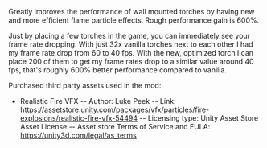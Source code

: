 Greatly improves the performance of wall mounted torches by having new and more efficient flame particle effects. Rough performance gain is 600%.

Just by placing a few torches in the game, you can immediately see your frame rate dropping. With just 32x vanilla torches next to each other I had my frame rate drop from 60 to 40 fps. With the new, optimized torch I can place 200 of them to get my frame rates drop to a similar value around 40 fps, that's roughly 600% better performance compared to vanilla.

Purchased third party assets used in the mod:
- Realistic Fire VFX
-- Author: Luke Peek
-- Link: https://assetstore.unity.com/packages/vfx/particles/fire-explosions/realistic-fire-vfx-54494
-- Licensing type: Unity Asset Store Asset License
-- Asset store Terms of Service and EULA: https://unity3d.com/legal/as_terms

